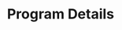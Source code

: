 ---
layout: page
title: Program Details
#background_style: bg-info
background_image: url('assets/img/backgrounds/microscope-in-laboratory-P5S76HK.jpg')
# Add a link to the the top menu
menus:
  header:
    title: Details
    weight: 2

sections:

- type: paragraph.html
  section_id: diversity-statement
  title: Diversity and Inclusion
#  background_style: bg-info
#  text_style: text-left text-white
  actions:
   - title: Apply Now
     class: btn-info
     url: '/how-to-apply'
  text:
    We welcome and **strongly encourage** applications from students representing BIPOC, Latinx, LGBTQIIA+, and Veterans communities, students with disabilities, and students representing diverse socioeconomic backgrounds and demographies whose lived experiences and perspectives contribute to asking different questions and seeking diverse approaches as we build this new and exciting field of study. 

- type: paragraph.html
  section_id: courses
  title: Courses
#  background_style: bg-info
#  text_style: text-left text-white
  actions:
   - title: Apply Now
     class: btn-info
     url: '/how-to-apply'
  text: >+ 
    Students in the BRIDGES program are enrolled as MS or PhD students in one of our seven constituent graduate programs. BRIDGES students complete their core coursework in their home unit with enrichment from our Ecosystem Genomics seminar course and an enhanced curriculum that will help students develop core and cutting-edge skills in theory and concepts relevant to genomics and ecosystem science; tools and data, including data analytics, computation, and statistics; communication and dissemination, including ethics; and intercultural awareness and collaboration.

- type: paragraph.html
  section_id: certs-and-minor
  title: Courses
#  background_style: bg-info
#  text_style: text-left text-white
  actions:
   - title: MS Certificate and PhD GIDP Minor
     class: btn-info
     url: '/how-to-apply'
  text: >+ 
    Filler text
   
- type: paragraph.html
  section_id: mentored-mentoring
  title: Mentored Mentoring
#  background_style: bg-info
#  text_style: text-left text-white
  actions:
   - title: Apply Now
     class: btn-info
     url: '/how-to-apply'
  text: >+ 
    Students in the BRIDGES program will receive training in mentorship and have the opportunity to mentor junior researchers from Tucson High Magnet School and our UArizona campus, with support from BRIDGES faculty.

- type: paragraph.html
  section_id: professional-dev
  title: Professional Training and Development
#  background_style: bg-info
#  text_style: text-left text-white
  actions:
   - title: Apply Now
     class: btn-info
     url: '/how-to-apply'
  text: >+ 
    Filler text


- type: paragraph.html
  section_id: cultures-of-science
  title: Cultures of Science Training
#  background_style: bg-info
#  text_style: text-left text-white
  actions:
   - title: Apply Now
     class: btn-info
     url: '/how-to-apply'
  text: >+ 
    filler text

- type: paragraph.html
  section_id: convergence-institute
  title: Convergence Institute
#  background_style: bg-info
#  text_style: text-left text-white
  actions:
   - title: Apply Now
     class: btn-info
     url: '/how-to-apply'
  text: >+ 
    Each summer our NRT community comes together for a summit meeting that is equal parts science, training, inclusion, professional development, and science communication. Students pitch ideas and receive supportive feedback. Returning students describe their team-based experiences on internships. This is the flagship event of our program in which we grow and celebrate our diversity and scientific endeavors.



---